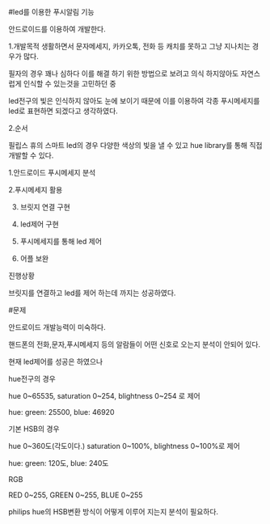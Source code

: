 #led를 이용한 푸시알림 기능


안드로이드를 이용하여 개발한다.

1.개발목적
 생활하면서 문자메세지, 카카오톡, 전화 등 캐치를 못하고 그냥 지나치는 경우가 많다.

필자의 경우 꽤나 심하다 이를 해결 하기 위한 방법으로 보려고 의식 하지않아도 자연스럽게 인식할 수 있는것을 고민하던 중

led전구의 빛은 인식하지 않아도 눈에 보이기 때문에 이를 이용하여 각종 푸시메세지를 led로 표현하면 되겠다고 생각하였다.

2.순서

필립스 휴의 스마트 led의 경우 다양한 색상의 빛을 낼 수 있고 hue library를 통해 직접 개발할 수 있다.


1.안드로이드 푸시메세지 분석

2.푸시메세지 활용

3. 브릿지 연결 구현

4. led제어 구현

5. 푸시메세지를 통해 led 제어

6. 어플 보완


진행상황


브릿지를 연결하고 led를 제어 하는데 까지는 성공하였다.


#문제

안드로이드 개발능력이 미숙하다.

핸드폰의 전화,문자,푸시메세지 등의 알람들이 어떤 신호로 오는지 분석이 안되어 있다.

현재 led제어를 성공은 하였으나

hue전구의 경우

hue 0~65535, saturation 0~254, blightness 0~254 로 제어

hue: green: 25500, blue: 46920

기본 HSB의 경우

hue 0~360도(각도이다.) saturation 0~100%, blightness 0~100%로 제어

hue: green: 120도, blue: 240도

RGB 

RED 0~255, GREEN 0~255, BLUE 0~255

philips hue의 HSB변환 방식이 어떻게 이루어 지는지 분석이 필요하다.
